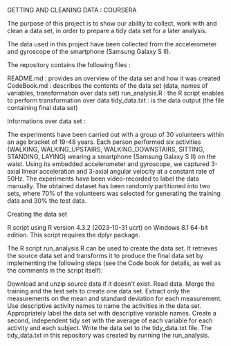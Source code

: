 GETTING AND CLEANING DATA : COURSERA    

The purpose of this project is to show our ability to collect, work with and clean a data set, in order to prepare a tidy data set for a later analysis.

The data used in this project have been collected from the accelerometer and gyroscope of the smartphone (Samsung Galaxy S II).

The repository contains the following files :

README.md : provides an overview of the data set and how it was created
CodeBook.md : describes the contents of the data set (data, names of variables, transformation over data set)
run_analysis.R : the R script enables to perform transformation over data
tidy_data.txt : is the data output (the file containing final data set) 

Informations over data set :

The experiments have been carried out with a group of 30 volunteers within an age bracket of 19-48 years. Each person performed six activities (WALKING, WALKING_UPSTAIRS, WALKING_DOWNSTAIRS, SITTING, STANDING, LAYING) wearing a smartphone (Samsung Galaxy S II) on the waist. Using its embedded accelerometer and gyroscope, we captured 3-axial linear acceleration and 3-axial angular velocity at a constant rate of 50Hz. The experiments have been video-recorded to label the data manually. The obtained dataset has been randomly partitioned into two sets, where 70% of the volunteers was selected for generating the training data and 30% the test data. 

Creating the data set

R script using R version 4.3.2 (2023-10-31 ucrt) on Windows 8.1 64-bit edition.
This script requires the dplyr package.

The R script run_analysis.R can be used to create the data set. It retrieves the source data set and transforms it to produce the final data set by implementing the following steps (see the Code book for details, as well as the comments in the script itself):

Download and unzip source data if it doesn't exist.
Read data.
Merge the training and the test sets to create one data set.
Extract only the measurements on the mean and standard deviation for each measurement.
Use descriptive activity names to name the activities in the data set.
Appropriately label the data set with descriptive variable names.
Create a second, independent tidy set with the average of each variable for each activity and each subject.
Write the data set to the tidy_data.txt file.
The tidy_data.txt in this repository was created by running the run_analysis.